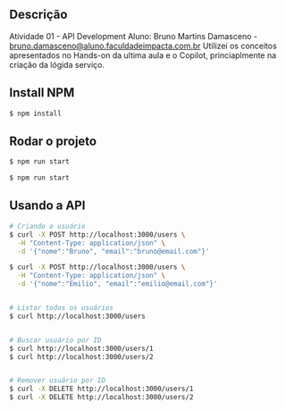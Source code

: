 ## Descrição

Atividade 01 - API Development
Aluno: Bruno Martins Damasceno - bruno.damasceno@aluno.faculdadeimpacta.com.br
Utilizei os conceitos apresentados no Hands-on da ultima aula e o Copilot, princiaplmente na criação da lógida serviço.


## Install NPM

```bash
$ npm install
```

## Rodar o projeto

```bash
$ npm run start

$ npm run start
```

## Usando a API

```bash
# Criando o usuário
$ curl -X POST http://localhost:3000/users \
  -H "Content-Type: application/json" \
  -d '{"nome":"Bruno", "email":"bruno@email.com"}'

$ curl -X POST http://localhost:3000/users \
  -H "Content-Type: application/json" \
  -d '{"nome":"Emilio", "email":"emilio@email.com"}'


# Listar todos os usuários
$ curl http://localhost:3000/users


# Buscar usuário por ID
$ curl http://localhost:3000/users/1
$ curl http://localhost:3000/users/2


# Remover usuário por ID
$ curl -X DELETE http://localhost:3000/users/1
$ curl -X DELETE http://localhost:3000/users/2
```
